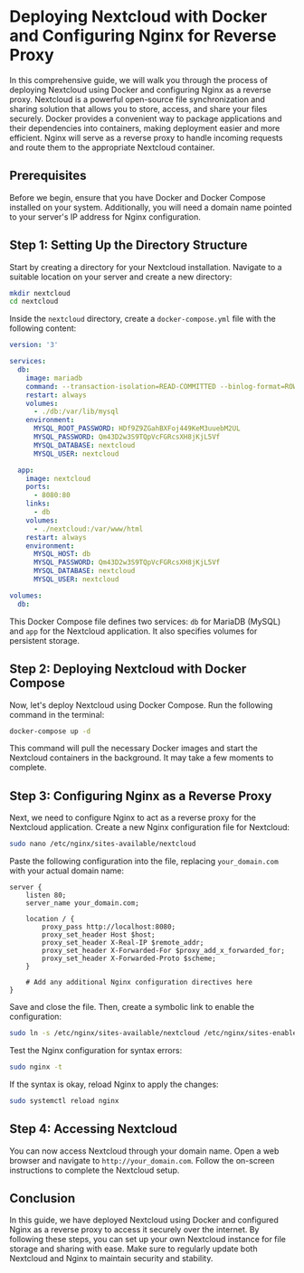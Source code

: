 # Deploying Nextcloud with Docker and Configuring Nginx for Reverse Proxy

In this comprehensive guide, we will walk you through the process of deploying Nextcloud using Docker and configuring Nginx as a reverse proxy. Nextcloud is a powerful open-source file synchronization and sharing solution that allows you to store, access, and share your files securely. Docker provides a convenient way to package applications and their dependencies into containers, making deployment easier and more efficient. Nginx will serve as a reverse proxy to handle incoming requests and route them to the appropriate Nextcloud container.

## Prerequisites

Before we begin, ensure that you have Docker and Docker Compose installed on your system. Additionally, you will need a domain name pointed to your server's IP address for Nginx configuration.

## Step 1: Setting Up the Directory Structure

Start by creating a directory for your Nextcloud installation. Navigate to a suitable location on your server and create a new directory:

```bash
mkdir nextcloud
cd nextcloud
```

Inside the `nextcloud` directory, create a `docker-compose.yml` file with the following content:

```yaml
version: '3'

services:
  db:
    image: mariadb
    command: --transaction-isolation=READ-COMMITTED --binlog-format=ROW
    restart: always
    volumes:
      - ./db:/var/lib/mysql
    environment:
      MYSQL_ROOT_PASSWORD: HDf9Z9ZGahBXFoj449KeM3uuebM2UL
      MYSQL_PASSWORD: Qm43D2w3S9TQpVcFGRcsXH8jKjL5Vf
      MYSQL_DATABASE: nextcloud
      MYSQL_USER: nextcloud

  app:
    image: nextcloud
    ports:
      - 8080:80
    links:
      - db
    volumes:
      - ./nextcloud:/var/www/html
    restart: always
    environment:
      MYSQL_HOST: db
      MYSQL_PASSWORD: Qm43D2w3S9TQpVcFGRcsXH8jKjL5Vf
      MYSQL_DATABASE: nextcloud
      MYSQL_USER: nextcloud

volumes:
  db:
```

This Docker Compose file defines two services: `db` for MariaDB (MySQL) and `app` for the Nextcloud application. It also specifies volumes for persistent storage.

## Step 2: Deploying Nextcloud with Docker Compose

Now, let's deploy Nextcloud using Docker Compose. Run the following command in the terminal:

```bash
docker-compose up -d
```

This command will pull the necessary Docker images and start the Nextcloud containers in the background. It may take a few moments to complete.

## Step 3: Configuring Nginx as a Reverse Proxy

Next, we need to configure Nginx to act as a reverse proxy for the Nextcloud application. Create a new Nginx configuration file for Nextcloud:

```bash
sudo nano /etc/nginx/sites-available/nextcloud
```

Paste the following configuration into the file, replacing `your_domain.com` with your actual domain name:

```nginx
server {
    listen 80;
    server_name your_domain.com;

    location / {
        proxy_pass http://localhost:8080;
        proxy_set_header Host $host;
        proxy_set_header X-Real-IP $remote_addr;
        proxy_set_header X-Forwarded-For $proxy_add_x_forwarded_for;
        proxy_set_header X-Forwarded-Proto $scheme;
    }

    # Add any additional Nginx configuration directives here
}

```

Save and close the file. Then, create a symbolic link to enable the configuration:

```bash
sudo ln -s /etc/nginx/sites-available/nextcloud /etc/nginx/sites-enabled/
```

Test the Nginx configuration for syntax errors:

```bash
sudo nginx -t
```

If the syntax is okay, reload Nginx to apply the changes:

```bash
sudo systemctl reload nginx
```

## Step 4: Accessing Nextcloud

You can now access Nextcloud through your domain name. Open a web browser and navigate to `http://your_domain.com`. Follow the on-screen instructions to complete the Nextcloud setup.

## Conclusion

In this guide, we have deployed Nextcloud using Docker and configured Nginx as a reverse proxy to access it securely over the internet. By following these steps, you can set up your own Nextcloud instance for file storage and sharing with ease. Make sure to regularly update both Nextcloud and Nginx to maintain security and stability.